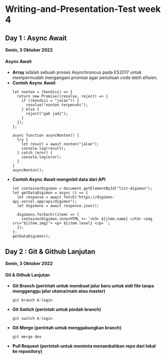 # Writing-and-Presentation-Test week 4

## Day 1 : Async Await

**Senin, 3 Oktober 2022**

#### **Async Await**

- **Array** adalah sebuah proses Asynchronous pada ES2017 untuk mempermudah mengangani promise agar penulisan code lebih efisien.
- **Contoh Async Await**
  ```
  let nonton = (kondisi) => {
    return new Promise((resolve, reject) => {
      if ((kondisi = "jalan")) {
        resolve("nonton terpenuhi");
      } else {
        reject("gak jadi");
      }
    });
  };

  async function asyncNonton() {
    try {
      let result = await nonton("jalan");
      console.log(result);
    } catch (eror) {
      console.log(eror);
    }
  }
  asyncNonton();
  ```
- **Contoh Async Await mengmbil data dari API**
  ```
  let containerDigimon = document.getElementById("list-digimon");
  let getDataDigimon = async () => {
    let response = await fetch("https://digimon-api.vercel.app/api/digimon");
    let digimons = await response.json();

    digimons.forEach((item) => {
      containerDigimon.innerHTML += `<h3> ${item.name} </h3> <img src="${item.img}"> <p> ${item.level} </p> `;
    });
  };
  getDataDigimon();
  ```

## Day 2 : Git & Github Lanjutan

**Senin, 3 Oktober 2022**

#### **Git & Github Lanjutan**

- **Git Branch (perintah untuk membuat jalur baru untuk eidt file tanpa mengganggu jalur utama/main atau master)**
  ```
  git branch A-login
  ```
- **Git Switch (perintah untuk pindah branch)**
  ```
  git switch A-login
  ```
- **Git Merge (perintah untuk menggabungkan branch)**
  ```
  git merge dev
  ```
- **Pull Request (perintah untuk meminta menambahkan repo dari lokal ke repository)**
